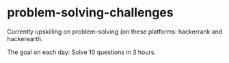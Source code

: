 # problem-solving-challenges

Currently upskilling on problem-solving (on these platforms: hackerrank and hackerearth.

The goal on each day: Solve 10 questions in 3 hours.
